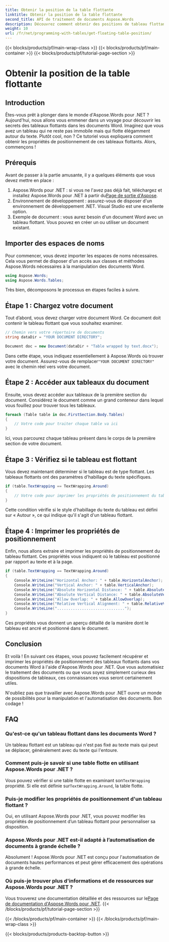 ```yaml
---
title: Obtenir la position de la table flottante
linktitle: Obtenir la position de la table flottante
second_title: API de traitement de documents Aspose.Words
description: Découvrez comment obtenir des positions de tableau flottantes dans des documents Word à l'aide d'Aspose.Words pour .NET. Ce guide détaillé, étape par étape, vous guidera à travers tout ce que vous devez savoir.
weight: 10
url: /fr/net/programming-with-tables/get-floating-table-position/
---
```


{{< blocks/products/pf/main-wrap-class >}}
{{< blocks/products/pf/main-container >}}
{{< blocks/products/pf/tutorial-page-section >}}

# Obtenir la position de la table flottante

## Introduction

Êtes-vous prêt à plonger dans le monde d'Aspose.Words pour .NET ? Aujourd'hui, nous allons vous emmener dans un voyage pour découvrir les secrets des tableaux flottants dans les documents Word. Imaginez que vous avez un tableau qui ne reste pas immobile mais qui flotte élégamment autour du texte. Plutôt cool, non ? Ce tutoriel vous expliquera comment obtenir les propriétés de positionnement de ces tableaux flottants. Alors, commençons !

## Prérequis

Avant de passer à la partie amusante, il y a quelques éléments que vous devez mettre en place :

1.  Aspose.Words pour .NET : si vous ne l'avez pas déjà fait, téléchargez et installez Aspose.Words pour .NET à partir du[Page de sortie d'Aspose](https://releases.aspose.com/words/net/).
2. Environnement de développement : assurez-vous de disposer d'un environnement de développement .NET. Visual Studio est une excellente option.
3. Exemple de document : vous aurez besoin d'un document Word avec un tableau flottant. Vous pouvez en créer un ou utiliser un document existant. 

## Importer des espaces de noms

Pour commencer, vous devez importer les espaces de noms nécessaires. Cela vous permet de disposer d'un accès aux classes et méthodes Aspose.Words nécessaires à la manipulation des documents Word.

```csharp
using Aspose.Words;
using Aspose.Words.Tables;
```

Très bien, décomposons le processus en étapes faciles à suivre.

## Étape 1 : Chargez votre document

Tout d’abord, vous devez charger votre document Word. Ce document doit contenir le tableau flottant que vous souhaitez examiner.

```csharp
// Chemin vers votre répertoire de documents
string dataDir = "YOUR DOCUMENT DIRECTORY";

Document doc = new Document(dataDir + "Table wrapped by text.docx");
```

 Dans cette étape, vous indiquez essentiellement à Aspose.Words où trouver votre document. Assurez-vous de remplacer`"YOUR DOCUMENT DIRECTORY"` avec le chemin réel vers votre document.

## Étape 2 : Accéder aux tableaux du document

Ensuite, vous devez accéder aux tableaux de la première section du document. Considérez le document comme un grand conteneur dans lequel vous fouillez pour trouver tous les tableaux.

```csharp
foreach (Table table in doc.FirstSection.Body.Tables)
{
    // Votre code pour traiter chaque table va ici
}
```

Ici, vous parcourez chaque tableau présent dans le corps de la première section de votre document.

## Étape 3 : Vérifiez si le tableau est flottant

Vous devez maintenant déterminer si le tableau est de type flottant. Les tableaux flottants ont des paramètres d'habillage du texte spécifiques.

```csharp
if (table.TextWrapping == TextWrapping.Around)
{
    // Votre code pour imprimer les propriétés de positionnement du tableau se trouve ici
}
```

Cette condition vérifie si le style d'habillage du texte du tableau est défini sur « Autour », ce qui indique qu'il s'agit d'un tableau flottant.

## Étape 4 : Imprimer les propriétés de positionnement

Enfin, nous allons extraire et imprimer les propriétés de positionnement du tableau flottant. Ces propriétés vous indiquent où le tableau est positionné par rapport au texte et à la page.

```csharp
if (table.TextWrapping == TextWrapping.Around)
{
    Console.WriteLine("Horizontal Anchor: " + table.HorizontalAnchor);
    Console.WriteLine("Vertical Anchor: " + table.VerticalAnchor);
    Console.WriteLine("Absolute Horizontal Distance: " + table.AbsoluteHorizontalDistance);
    Console.WriteLine("Absolute Vertical Distance: " + table.AbsoluteVerticalDistance);
    Console.WriteLine("Allow Overlap: " + table.AllowOverlap);
    Console.WriteLine("Relative Vertical Alignment: " + table.RelativeVerticalAlignment);
    Console.WriteLine("..............................");
}
```

Ces propriétés vous donnent un aperçu détaillé de la manière dont le tableau est ancré et positionné dans le document.

## Conclusion

Et voilà ! En suivant ces étapes, vous pouvez facilement récupérer et imprimer les propriétés de positionnement des tableaux flottants dans vos documents Word à l'aide d'Aspose.Words pour .NET. Que vous automatisiez le traitement des documents ou que vous soyez simplement curieux des dispositions de tableaux, ces connaissances vous seront certainement utiles.

N'oubliez pas que travailler avec Aspose.Words pour .NET ouvre un monde de possibilités pour la manipulation et l'automatisation des documents. Bon codage !

## FAQ

### Qu'est-ce qu'un tableau flottant dans les documents Word ?
Un tableau flottant est un tableau qui n'est pas fixé au texte mais qui peut se déplacer, généralement avec du texte qui l'entoure.

### Comment puis-je savoir si une table flotte en utilisant Aspose.Words pour .NET ?
 Vous pouvez vérifier si une table flotte en examinant son`TextWrapping` propriété. Si elle est définie sur`TextWrapping.Around`, la table flotte.

### Puis-je modifier les propriétés de positionnement d'un tableau flottant ?
Oui, en utilisant Aspose.Words pour .NET, vous pouvez modifier les propriétés de positionnement d’un tableau flottant pour personnaliser sa disposition.

### Aspose.Words pour .NET est-il adapté à l’automatisation de documents à grande échelle ?
Absolument ! Aspose.Words pour .NET est conçu pour l'automatisation de documents hautes performances et peut gérer efficacement des opérations à grande échelle.

### Où puis-je trouver plus d'informations et de ressources sur Aspose.Words pour .NET ?
Vous trouverez une documentation détaillée et des ressources sur le[Page de documentation d'Aspose.Words pour .NET](https://reference.aspose.com/words/net/).
{{< /blocks/products/pf/tutorial-page-section >}}

{{< /blocks/products/pf/main-container >}}
{{< /blocks/products/pf/main-wrap-class >}}

{{< blocks/products/products-backtop-button >}}
